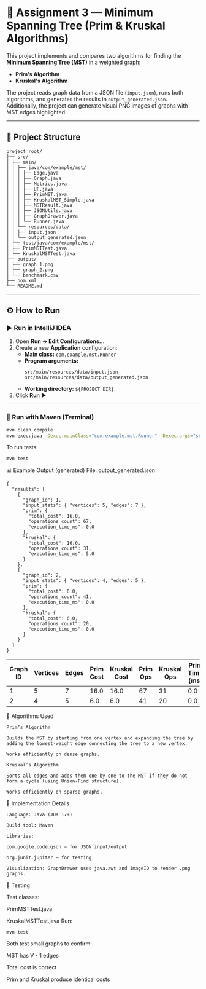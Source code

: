 # 🧩 Assignment 3 — Minimum Spanning Tree (Prim & Kruskal Algorithms)

This project implements and compares two algorithms for finding the **Minimum Spanning Tree (MST)** in a weighted graph:
- **Prim's Algorithm**
- **Kruskal's Algorithm**

The project reads graph data from a JSON file (`input.json`), runs both algorithms, and generates the results in `output_generated.json`.  
Additionally, the project can generate visual PNG images of graphs with MST edges highlighted.

---

## 📁 Project Structure
```
project_root/
├── src/
│ ├── main/
│ │ ├── java/com/example/mst/
│ │ │ ├── Edge.java
│ │ │ ├── Graph.java
│ │ │ ├── Metrics.java
│ │ │ ├── UF.java
│ │ │ ├── PrimMST.java
│ │ │ ├── KruskalMST_Simple.java
│ │ │ ├── MSTResult.java
│ │ │ ├── JSONUtils.java
│ │ │ ├── GraphDrawer.java
│ │ │ └── Runner.java
│ │ └── resources/data/
│ │ ├── input.json
│ │ └── output_generated.json
│ └── test/java/com/example/mst/
│ ├── PrimMSTTest.java
│ └── KruskalMSTTest.java
├── output/
│ ├── graph_1.png
│ ├── graph_2.png
│ └── benchmark.csv
├── pom.xml
└── README.md
```

---

## ⚙️ How to Run

### ▶️ Run in IntelliJ IDEA
1. Open **Run → Edit Configurations...**
2. Create a new **Application** configuration:
   - **Main class:** `com.example.mst.Runner`
   - **Program arguments:**  
     ```
     src/main/resources/data/input.json src/main/resources/data/output_generated.json
     ```
   - **Working directory:** `${PROJECT_DIR}`
3. Click **Run ▶**

---

### 🧰 Run with Maven (Terminal)

```bash
mvn clean compile
mvn exec:java -Dexec.mainClass="com.example.mst.Runner" -Dexec.args="src/main/resources/data/input.json src/main/resources/data/output_generated.json"
```
To run tests:
```
mvn test
```

📊 Example Output (generated)
File: output_generated.json
```
{
  "results": [
    {
      "graph_id": 1,
      "input_stats": { "vertices": 5, "edges": 7 },
      "prim": {
        "total_cost": 16.0,
        "operations_count": 67,
        "execution_time_ms": 0.0
      },
      "kruskal": {
        "total_cost": 16.0,
        "operations_count": 31,
        "execution_time_ms": 5.0
      }
    },
    {
      "graph_id": 2,
      "input_stats": { "vertices": 4, "edges": 5 },
      "prim": {
        "total_cost": 6.0,
        "operations_count": 41,
        "execution_time_ms": 0.0
      },
      "kruskal": {
        "total_cost": 6.0,
        "operations_count": 20,
        "execution_time_ms": 0.0
      }
    }
  ]
}

```
| Graph ID | Vertices | Edges | Prim Cost | Kruskal Cost | Prim Ops | Kruskal Ops | Prim Time (ms) | Kruskal Time (ms) |
| -------- | -------- | ----- | --------- | ------------ | -------- | ----------- | -------------- | ----------------- |
| 1        | 5        | 7     | 16.0      | 16.0         | 67       | 31          | 0.0            | 5.0               |
| 2        | 4        | 5     | 6.0       | 6.0          | 41       | 20          | 0.0            | 0.0               |

🧮 Algorithms Used
```
Prim’s Algorithm

Builds the MST by starting from one vertex and expanding the tree by adding the lowest-weight edge connecting the tree to a new vertex.

Works efficiently on dense graphs.

Kruskal’s Algorithm

Sorts all edges and adds them one by one to the MST if they do not form a cycle (using Union-Find structure).

Works efficiently on sparse graphs.
```
🧠 Implementation Details
```
Language: Java (JDK 17+)

Build tool: Maven

Libraries:

com.google.code.gson — for JSON input/output

org.junit.jupiter — for testing

Visualization: GraphDrawer uses java.awt and ImageIO to render .png graphs.
```
🧪 Testing

Test classes:

PrimMSTTest.java

KruskalMSTTest.java
Run:
```
mvn test

```
Both test small graphs to confirm:

MST has V - 1 edges

Total cost is correct

Prim and Kruskal produce identical costs

